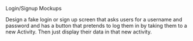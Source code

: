 Login/Signup Mockups

Design a fake login or sign up screen that asks users for a username and password and has a button that pretends to log them in by taking them to a new Activity. Then just display their data in that new activity.